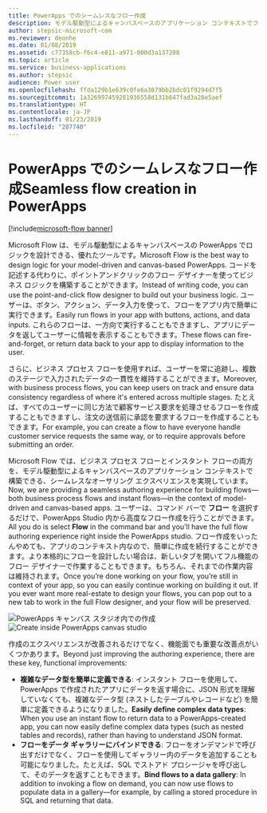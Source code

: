 ```yaml
---
title: PowerApps でのシームレスなフロー作成
description: モデル駆動型によるキャンバスベースのアプリケーション コンテキストでフローを作成できます。
author: stepsic-microsoft-com
ms.reviewer: deonhe
ms.date: 01/08/2019
ms.assetid: c77358cb-f6c4-e811-a971-000d3a137208
ms.topic: article
ms.service: business-applications
ms.author: stepsic
audience: Power user
ms.openlocfilehash: ffda129b1e639c0fe6a3879bb2bdc01f9294d7f5
ms.sourcegitcommit: 1a326997459281936558d131b647fad3a28e5aef
ms.translationtype: HT
ms.contentlocale: ja-JP
ms.lasthandoff: 01/23/2019
ms.locfileid: "287740"
---
```

# <a name="seamless-flow-creation-in-powerapps"></a><span data-ttu-id="6de6c-103">PowerApps でのシームレスなフロー作成</span><span class="sxs-lookup"><span data-stu-id="6de6c-103">Seamless flow creation in PowerApps</span></span>


[!include[microsoft-flow banner](../includes/microsoft-flow.md)]

<span data-ttu-id="6de6c-104">Microsoft Flow は、モデル駆動型によるキャンバスベースの PowerApps でロジックを設計できる、優れたツールです。</span><span class="sxs-lookup"><span data-stu-id="6de6c-104">Microsoft Flow is the best way to design logic for your model-driven and canvas-based PowerApps.</span></span> <span data-ttu-id="6de6c-105">コードを記述する代わりに、ポイントアンドクリックのフロー デザイナーを使ってビジネス ロジックを構築することができます。</span><span class="sxs-lookup"><span data-stu-id="6de6c-105">Instead of writing code, you can use the point-and-click flow designer to build out your business logic.</span></span> <span data-ttu-id="6de6c-106">ユーザーは、ボタン、アクション、データ入力を使って、フローをアプリ内で簡単に実行できます。</span><span class="sxs-lookup"><span data-stu-id="6de6c-106">Easily run flows in your app with buttons, actions, and data inputs.</span></span> <span data-ttu-id="6de6c-107">これらのフローは、一方向で実行することもできますし、アプリにデータを返してユーザーに情報を表示することもできます。</span><span class="sxs-lookup"><span data-stu-id="6de6c-107">These flows can fire-and-forget, or return data back to your app to display information to the user.</span></span>

<span data-ttu-id="6de6c-108">さらに、ビジネス プロセス フローを使用すれば、ユーザーを常に追跡し、複数のステージで入力されたデータの一貫性を維持することができます。</span><span class="sxs-lookup"><span data-stu-id="6de6c-108">Moreover, with business process flows, you can keep users on track and ensure data consistency regardless of where it's entered across multiple stages.</span></span> <span data-ttu-id="6de6c-109">たとえば、すべてのユーザーに同じ方法で顧客サービス要求を処理させるフローを作成することもできますし、注文の送信前に承認を要求するフローを作成することもできます。</span><span class="sxs-lookup"><span data-stu-id="6de6c-109">For example, you can create a flow to have everyone handle customer service requests the same way, or to require approvals before submitting an order.</span></span>

<span data-ttu-id="6de6c-110">Microsoft Flow では、ビジネス プロセス フローとインスタント フローの両方を、モデル駆動型によるキャンバスベースのアプリケーション コンテキストで構築できる、シームレスなオーサリング エクスペリエンスを実現しています。</span><span class="sxs-lookup"><span data-stu-id="6de6c-110">Now, we are providing a seamless authoring experience for building flows—both business process flows and instant flows—in the context of model-driven and canvas-based apps.</span></span> <span data-ttu-id="6de6c-111">ユーザーは、コマンド バーで **フロー** を選択するだけで、PowerApps Studio 内から高度なフロー作成を行うことができます。</span><span class="sxs-lookup"><span data-stu-id="6de6c-111">All you do is select **Flow** in the command bar and you’ll have the full flow authoring experience right inside the PowerApps studio.</span></span> <span data-ttu-id="6de6c-112">フロー作成をいったんやめても、アプリのコンテキスト内なので、簡単に作成を続行することができます。より本格的にフローを設計したい場合は、新しいタブを開いてフル機能のフロー デザイナーで作業することもできます。もちろん、それまでの作業内容は維持されます。</span><span class="sxs-lookup"><span data-stu-id="6de6c-112">Once you’re done working on your flow, you’re still in context of your app, so you can easily continue working on building it out. If you ever want more real-estate to design your flows, you can pop out to a new tab to work in the full Flow designer, and your flow will be preserved.</span></span>

<span data-ttu-id="6de6c-113">![PowerApps キャンバス スタジオ内での作成](media/SeamlessFlowcreationinPowerApps-1.png "PowerApps キャンバス スタジオ内での作成")</span><span class="sxs-lookup"><span data-stu-id="6de6c-113">![Create inside PowerApps canvas studio](media/SeamlessFlowcreationinPowerApps-1.png "Create inside PowerApps canvas studio")</span></span>

<span data-ttu-id="6de6c-114">作成のエクスペリエンスが改善されるだけでなく、機能面でも重要な改善点がいくつかあります。</span><span class="sxs-lookup"><span data-stu-id="6de6c-114">Beyond just improving the authoring experience, there are these key, functional improvements:</span></span>

- <span data-ttu-id="6de6c-115">**複雑なデータ型を簡単に定義できる**: インスタント フローを使用して、PowerApps で作成されたアプリにデータを返す場合に、JSON 形式を理解していなくても、複雑なデータ型 (ネストしたテーブルやレコードなど) を簡単に定義できるようになりました。</span><span class="sxs-lookup"><span data-stu-id="6de6c-115">**Easily define complex data types**: When you use an instant flow to return data to a PowerApps-created app, you can now easily define complex data types (such as nested tables and records), rather than having to understand JSON format.</span></span>
- <span data-ttu-id="6de6c-116">**フローをデータ ギャラリーにバインドできる**: フローをオンデマンドで呼び出すだけでなく、フローを使用してギャラリー内のデータを追加することも可能になりました。たとえば、SQL でストアド プロシージャを呼び出して、そのデータを返すこともできます。</span><span class="sxs-lookup"><span data-stu-id="6de6c-116">**Bind flows to a data gallery**: In addition to invoking a flow on demand, you can now use flows to populate data in a gallery—for example, by calling a stored procedure in SQL and returning that data.</span></span>
